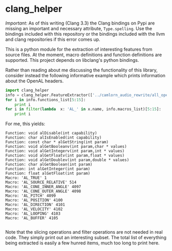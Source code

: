 clang_helper
============

*Important*: As of this writing (Clang 3.3) the Clang bindings on Pypi are missing an important and necessary attribute, `Type.spelling`.  Use the bindings included with this repository or the bindings included with the llvm and clang repositories if this error comes up.

This is a python module for the extraction of interesting features from source files.  At the moment, macro definitions and function definitions are supported.  This project depends on libclang's python bindings.


Rather than reading about me discussing the functionality of this library, consider instead the following informative example which prints information about the OpenAL headers.

~~~Python
import clang_helper
info = clang_helper.FeatureExtractor(['../camlorn_audio_rewrite/all_open_al.h'])
for i in info.functions_list[5:15]:
	print i
for i in filter(lambda  x: 'AL_' in x.name, info.macros_list)[5:15]:
	print i
~~~

For me, this yields:

~~~
Function: void alDisable(int capability)
Function: char alIsEnabled(int capability)
Function: const char * alGetString(int param)
Function: void alGetBooleanv(int param,char * values)
Function: void alGetIntegerv(int param,int * values)
Function: void alGetFloatv(int param,float * values)
Function: void alGetDoublev(int param,double * values)
Function: char alGetBoolean(int param)
Function: int alGetInteger(int param)
Function: float alGetFloat(int param)
Macro: 'AL_TRUE' 1
Macro: 'AL_SOURCE_RELATIVE' 514
Macro: 'AL_CONE_INNER_ANGLE' 4097
Macro: 'AL_CONE_OUTER_ANGLE' 4098
Macro: 'AL_PITCH' 4099
Macro: 'AL_POSITION' 4100
Macro: 'AL_DIRECTION' 4101
Macro: 'AL_VELOCITY' 4102
Macro: 'AL_LOOPING' 4103
Macro: 'AL_BUFFER' 4105


~~~

Note that the slicing operations and filter operations are not needed in real code. They simply print out an interesting subset.  The total list of everything being extracted is easily a few hunred items, much too long to print here.